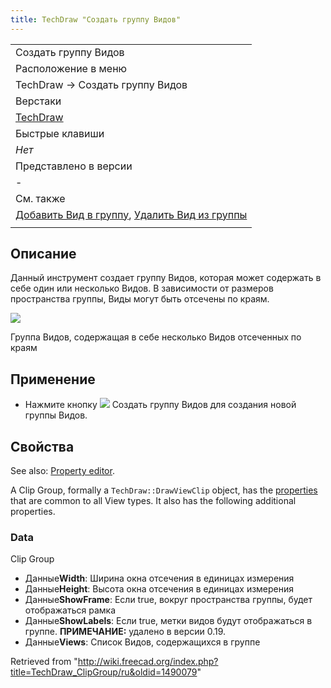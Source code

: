 ```yaml
---
title: TechDraw "Создать группу Видов"
---
```

|  |
| --- |
| Создать группу Видов |
| Расположение в меню |
| TechDraw → Создать группу Видов |
| Верстаки |
| [TechDraw](/TechDraw_Workbench/ru "TechDraw Workbench/ru") |
| Быстрые клавиши |
| *Нет* |
| Представлено в версии |
| - |
| См. также |
| [Добавить Вид в группу](/TechDraw_ClipGroupAdd/ru "TechDraw ClipGroupAdd/ru"), [Удалить Вид из группы](/TechDraw_ClipGroupRemove/ru "TechDraw ClipGroupRemove/ru") |
|  |

## Описание

Данный инструмент создает группу Видов, которая может содержать в себе один или несколько Видов. В зависимости от размеров пространства группы, Виды могут быть отсечены по краям.

![](/images/TechDraw_Clipview.png)

Группа Видов, содержащая в себе несколько Видов отсеченных по краям

## Применение

* Нажмите кнопку ![](/images/TechDraw_ClipGroup.svg) Создать группу Видов для создания новой группы Видов.

## Свойства

See also: [Property editor](/Property_editor "Property editor").

A Clip Group, formally a `TechDraw::DrawViewClip` object, has the [properties](/TechDraw_View#Properties_Part_View "TechDraw View") that are common to all View types. It also has the following additional properties.

### Data

Clip Group

* Данные**Width**: Ширина окна отсечения в единицах измерения
* Данные**Height**: Высота окна отсечения в единицах измерения
* Данные**ShowFrame**: Если true, вокруг пространства группы, будет отображаться рамка
* Данные**ShowLabels**: Если true, метки видов будут отображаться в группе. **ПРИМЕЧАНИЕ:** удалено в версии 0.19.
* Данные**Views**: Список Видов, содержащихся в группе

Retrieved from "<http://wiki.freecad.org/index.php?title=TechDraw_ClipGroup/ru&oldid=1490079>"